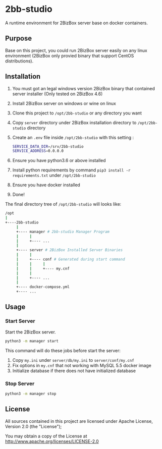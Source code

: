 # 2bb-studio

A runtime environment for 2BizBox server base on docker containers.

## Purpose

Base on this project, you could run 2BizBox server easily on any linux
environment (2BizBox only provied binary that support CentOS distributions).

## Installation

1. You must got an legal windows version 2BizBox binary that contained server
   installer (Only tested on 2BizBox 4.6)
2. Install 2BizBox server on windows or wine on linux
3. Clone this project to `/opt/2bb-studio` or any directory you want
4. Copy `server` directory under 2BizBox installation directory to
   `/opt/2bb-studio` directory
5. Create an `.env` file inside `/opt/2bb-studio` with this setting :

   ```bash
   SERVICE_DATA_DIR=/srv/2bb-studio
   SERVICE_ADDRESS=0.0.0.0
   ```

6. Ensure you have python3.6 or above installed
7. Install python requirements by command `pip3 install -r requirements.txt`
   under `/opt/2bb-studio`
8. Ensure you have docker installed
9. Done!

The final directory tree of `/opt/2bb-studio` will looks like:

```bash
/opt
|
+----2bb-studio
     |
     +---- manager # 2bb-studio Manager Program
     |     |
     |     +---- ...
     |
     +---- server # 2BizBox Installed Server Binaries
     |     |
     |     +---- conf # Generated during start command
     |     |     |
     |     |     +---- my.cnf
     |     |
     |     +---- ...
     |
     +---- docker-compose.yml
     +---- ...
```

## Usage

### Start Server

Start the 2BizBox server.

```bash
python3 -m manager start
```

This command will do these jobs before start the server:

1. Copy `my.ini` under `server/db/my.ini` to `server/conf/my.cnf`
2. Fix options in `my.cnf` that not working with MySQL 5.5 docker image
3. Initialize database if there does not have initialized database

### Stop Server

```bash
python3 -m manager stop
```

## License

All sources contained in this project are licensed under Apache License,
Version 2.0 (the "License");

You may obtain a copy of the License at <http://www.apache.org/licenses/LICENSE-2.0>
